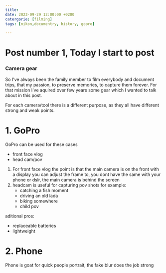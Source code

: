 ```yaml
---
title:
date: 2023-09-29 12:00:00 +0200
catergorie: [filming]
tags: [nikon,documentry, history, gopro]

---
```

# Post number 1, Today I start to post
### Camera gear

So I've always been the family member to film everybody and document trips, that my passion, to preserve memories, to capture them forever.
For that mission I've aquired over few years some gear which I wanted to talk about in this post.

For each camera/tool there is a different purpose, as they all have different strong and weak points.

# 1.   GoPro
 GoPro can be used for these cases

 - front face vlog
 - head cam/pov
 
1. For front face vlog the point is that the main camera is on the front with a display you can adjust the frame to, you dont have the same with your phone or dslr, the main camera is behind the screen
2. headcam is useful for capturing pov shots for example:
    - catching a fish moment
    - driving an old lada
    - biking somewhere
    - child pov

aditional pros:
- replaceable batteries
- lightweight

# 2. Phone
Phone is goat for quick people portrait, the fake blur does the job
strong 
